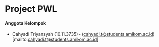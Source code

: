 # Project PWL

#### Anggota Kelompok
- Cahyadi Triyansyah (10.11.3735) - (cahyadi.t@students.amikom.ac.id)[mailto:cahyadi.t@students.amikom.ac.id]
